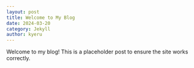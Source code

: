 ```yaml
---
layout: post
title: Welcome to My Blog
date: 2024-03-20
category: Jekyll
author: kyeru
---
```


Welcome to my blog! This is a placeholder post to ensure the site works correctly. 
